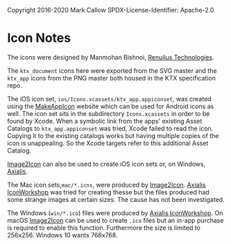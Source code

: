 Copyright 2016-2020 Mark Callow
SPDX-License-Identifier: Apache-2.0

Icon Notes
==========

The icons were designed by Manmohan Bishnoi,
[Renuilus Technologies](http://www.renuilus.com/).

The `ktx_document` icons here were exported from the SVG master and
the `ktx_app` icons from the PNG master both housed in the KTX
specification repo.

The iOS icon set, `ios/Icons.xcassets/ktx_app.appiconset`, was
created using the [MakeAppIcon](http://makeappicon.com) website
which can be used for Android icons as well. The icon set sits in
the subdirectory `Icons.xcassets` in order to be found by Xcode.
When a symbolic link from the apps' existing Asset Catalogs to
`ktx_app.appiconset` was tried, Xcode failed to read the icon.
Copying it to the existing catalogs works but having multiple copies
of the icon is unappealing. So the Xcode targets refer to this
additional Asset Catalog.

[Image2Icon](https://itunes.apple.com/us/app/image2icon-make-your-own-icons/id992115977?mt=12)
can also be used to create iOS icon sets or, on Windows,
[Axialis](http://www.axialis.com/iconworkshop/).

The Mac icon sets,`mac/*.icns`, were produced by
[Image2Icon](https://itunes.apple.com/us/app/image2icon-make-your-own-icons/id992115977?mt=12).
[Axialis IconWorkshop](http://www.axialis.com/iconworkshop/) was
tried for creating thesse but the files produced had some strange
images at certain sizes. The cause has not been investigated.

The Windows (`win/*.ico`) files were produced by [Axialis
IconWorkshop](http://www.axialis.com/iconworkshop/). On macOS
[Image2Icon](https://itunes.apple.com/us/app/image2icon-make-your-own-icons/id992115977?mt=12)
can be used to create `.ico` files but an in-app purchase is required
to enable this function. Furthermore the size is limited to 256x256.
Windows 10 wants 768x768.


